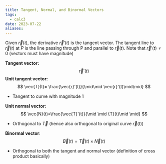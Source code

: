 ```yaml
---
title: Tangent, Normal, and Binormal Vectors
tags:
  - calc3
date: 2023-07-22
aliases:
---
```


Given $\vec{r}(t)$, the derivative $\vec{r}'(t)$ is the tangent vector.
The tangent line to $\vec{r}(t)$ at $P$ is the line passing through P and parallel to $\vec{r}(t)$.
Note that $\vec{r}'(t) \neq 0$ (vectors must have magnitude)

**Tangent vector:** 
$$
\vec{r}'(t)
$$
**Unit tangent vector:** 
$$
\vec{T}(t)= \frac{\vec{r}'(t)}{\mid\mid \vec{r}'(t)\mid\mid}
$$
- Tangent to curve with magnitude 1

**Unit normal vector:**
$$
\vec{N}(t)=\frac{\vec{T}'(t)}{\mid \mid {T}(t)\mid \mid}
$$
- Orthogonal to $\vec{T}$ (hence also orthogonal to original curve $\vec{r}(t)$)

**Binormal vector**:
$$
\vec{B}(t)= \vec{T}(t)\times \vec{N}(t)
$$
- Orthogonal to both the tangent and normal vector (definition of cross product basically)